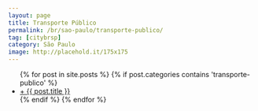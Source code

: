 ```yaml
---
layout: page
title: Transporte Público
permalink: /br/sao-paulo/transporte-publico/
tag: [citybrsp]
category: São Paulo
image: http://placehold.it/175x175
---
```


<div class="home">

  <ul class="post-list">
    {% for post in site.posts %}
      {% if post.categories contains 'transporte-publico' %}
      <li>
          <a class="post-link" href="{{ post.url | prepend: site.baseurl }}">+ {{ post.title }}</a>
      </li>
      {% endif %}
    {% endfor %}
  </ul>
</div>
